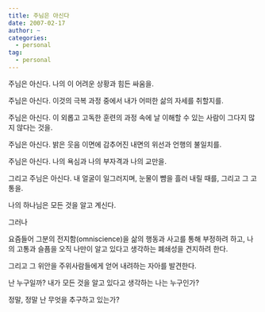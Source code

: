 ```yaml
---
title: 주님은 아신다
date: 2007-02-17
author: ~
categories:
  - personal
tag:
  - personal
---
```




주님은 아신다. 나의 이 어려운 상황과 힘든 싸움을.

주님은 아신다. 이것의 극복 과정 중에서 내가 어떠한 삶의 자세를 취할지를.

주님은 아신다. 이 외롭고 고독한 훈련의 과정 속에 날 이해할 수 있는 사람이 그다지 많지 않다는 것을.

주님은 아신다. 밝은 웃음 이면에 감추어진 내면의 위선과 언행의 불일치를.

주님은 아신다. 나의 욕심과 나의 부자격과 나의 교만을. 

그리고 주님은 아신다. 내 얼굴이 일그러지며, 눈물이 뺨을 흘러 내릴 때를, 그리고 그 고통을.

나의 하나님은 모든 것을 알고 계신다.

그러나

요즘들어 그분의 전지함(omniscience)을 삶의 행동과 사고를 통해 부정하려 하고,  나의 고통과 슬픔을 오직 나만이 알고 있다고 생각하는 폐쇄성을 견지하려 한다.

그리고 그 위안을 주위사람들에게 얻어 내려하는 자아를 발견한다.

난 누구일까? 내가 모든 것을 알고 있다고 생각하는 나는 누구인가?

정말, 정말 난 무엇을 추구하고 있는가?



 






